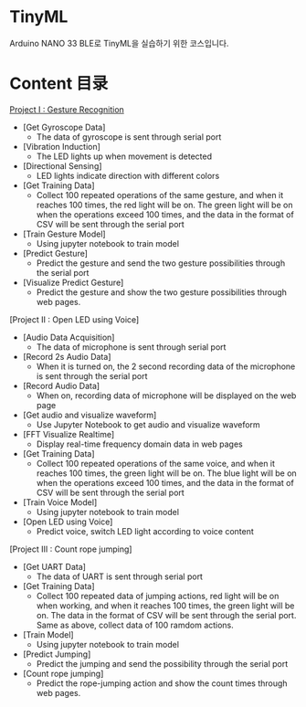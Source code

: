 # TinyML

Arduino NANO 33 BLE로 TinyML을 실습하기 위한 코스입니다.


# Content 目录

[Project I : Gesture Recognition](https://www.bilibili.com/video/BV1Xg4y1q7EF)
* [Get Gyroscope Data]
  * The data of gyroscope is sent through serial port
* [Vibration Induction]
  * The LED lights up when movement is detected
* [Directional Sensing]
  * LED lights indicate direction with different colors
* [Get Training Data]
  * Collect 100 repeated operations of the same gesture, and when it reaches 100 times, the red light will be on. The green light will be on when the operations exceed 100 times, and the data in the format of CSV will be sent through the serial port
* [Train Gesture Model]
  * Using jupyter notebook to train model
* [Predict Gesture]
  * Predict the gesture and send the two gesture possibilities through the serial port
* [Visualize Predict Gesture]
  * Predict the gesture and show the two gesture possibilities through web pages.

[Project II : Open LED using Voice]
* [Audio Data Acquisition]
  * The data of microphone is sent through serial port
* [Record 2s Audio Data]
  * When it is turned on, the 2 second recording data of the microphone is sent through the serial port
* [Record Audio Data]
  * When on, recording data of microphone will be displayed on the web page
* [Get audio and visualize waveform]
  * Use Jupyter Notebook to get audio and visualize waveform
* [FFT Visualize Realtime]
  * Display real-time frequency domain data in web pages
* [Get Training Data]
  * Collect 100 repeated operations of the same voice, and when it reaches 100 times, the green light will be on. The blue light will be on when the operations exceed 100 times, and the data in the format of CSV will be sent through the serial port
* [Train Voice Model]
  * Using jupyter notebook to train model
* [Open LED using Voice]
  * Predict voice, switch LED light according to voice content

[Project III : Count rope jumping]
* [Get UART Data]
  * The data of UART is sent through serial port
* [Get Training Data]
  * Collect 100 repeated data of jumping actions, red light will be on when working, and when it reaches 100 times, the green light will be on. The data in the format of CSV will be sent through the serial port. Same as above, collect data of 100 ramdom actions.
* [Train Model]
  * Using jupyter notebook to train model
* [Predict Jumping]
  * Predict the jumping and send the possibility through the serial port
* [Count rope jumping]
  * Predict the rope-jumping action and show the count times through web pages.

